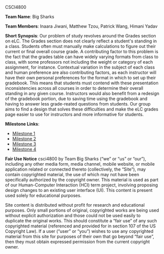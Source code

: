 CSCI4800

**Team Name**: Big Sharks

**Team Members**: Inaara Jiwani, Matthew Tzou, Patrick Wang, Himani Yadav

**Short Synopsis**: Our problem of study revolves around the Grades section on eLC. The Grades section does not clearly reflect a student's standing in a class. Students often must manually make calculations to figure out their current or final overall course grade. A contributing factor to this problem is the fact that the grades table can have widely varying formats from class to class, with some professors not including the weight or category of each assignment, for instance. Contextual variation in the subject of each class and human preference are also contributing factors, as each instructor will have their own personal preferences for the format in which to set up their gradebook. This means that students must contend with these presentation inconsistencies across all courses in order to determine their overall standing in any given course. Instructors would also benefit from a redesign of the gradebook portion, due to saving time using the gradebook and having to answer less grade-reated questions from students. Our group aims to find a design that solves these difficulties and make the eLC grades page easier to use for instructors and more informative for students.

**Milestone Links**:
- [Milestone 1](https://matzomt.github.io/csci4800/milestone1.html)
- [Milestone 2](https://matzomt.github.io/csci4800/milestone2.html)
- [Milestone 3](https://matzomt.github.io/csci4800/milestone3.html)
- [Milestone 4](https://matzomt.github.io/csci4800/milestone4.html)

**Fair Use Notice**
csci4800 by Team Big Sharks (“we” or “us” or “our”), including any other media form, media channel, mobile website, or mobile application related or connected thereto (collectively, the “Site”), may contain copyrighted material, the use of which may not have been specifically authorized by the copyright owner. This material is used as part of our Human-Computer Interaction (HCI) term project, involving proposing design changes to an existing user interface (UI). This content is present used solely for educational purposes.

Site content is distributed without profit for research and educational purposes. Only small portions of original, copyrighted works are being used without explicit authorization and those could not be used easily to duplicate the original works. This should constitute a “fair use” of any such copyrighted material (referenced and provided for in section 107 of the US Copyright Law). If a user (“user” or “you”) wishes to use any copyrighted material from this site for purposes of their own that go beyond “fair use”, then they must obtain expressed permission from the current copyright owner.